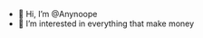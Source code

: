 - 👋 Hi, I’m @Anynoope
- 👀 I’m interested in everything that make money

<!---
Anynoope/Anynoope is a ✨ special ✨ repository because its `README.md` (this file) appears on your GitHub profile.
You can click the Preview link to take a look at your changes.
--->
